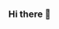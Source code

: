 ### Hi there 👋

<!--
**padmanabh007/padmanabh007** is a ✨ _special_ ✨ repository because its `README.md` (this file) appears on your GitHub profile.

Here are some ideas to get you started:

- 🔭 I’m currently working on ...
- 🌱 I’m currently learning ...
- 👯 I’m looking to collaborate on ...
- 🤔 I’m looking for help with ...
- 💬 Ask me about ...
- 📫 How to reach me: ...
- 😄 Pronouns: ...
- ⚡ Fun fact: ...
-->



<!--<a href="https://github.com/padmanabh007">
 <img align="center" src="https://github-readme-stats.vercel.app/api?username=padmanabh007&show_icons=true&theme=light&line_height=27&include_all_commits=true&count_private=true&hide=issues,prs,contribs" alt="vic's github stats"/>
</a>-->
